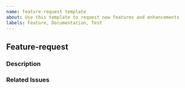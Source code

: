 ```yaml
---
name: feature-request template
about: Use this template to request new features and enhancements
labels: Feature, Documentation, Test
---
```


## Feature-request

### Description

### Related Issues


